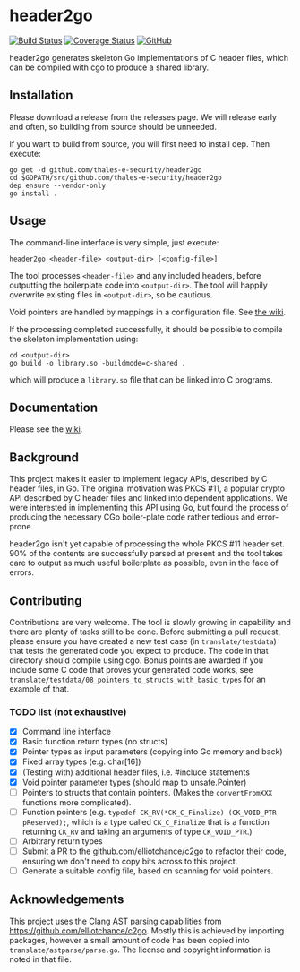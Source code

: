 # header2go

[![Build Status](https://travis-ci.com/thales-e-security/header2go.svg?branch=master)](https://travis-ci.com/thales-e-security/header2go)
[![Coverage Status](https://coveralls.io/repos/github/thales-e-security/header2go/badge.svg?branch=master)](https://coveralls.io/github/thales-e-security/header2go?branch=master)
[![GitHub](https://img.shields.io/github/license/mashape/apistatus.svg)](https://raw.githubusercontent.com/thales-e-security/header2go/master/LICENSE)


header2go generates skeleton Go implementations of C header files, which can be compiled with cgo to produce a shared
library.

## Installation

Please download a release from the releases page. We will release early and often, so building from source should
be unneeded.

If you want to build from source, you will first need to install dep. Then execute:

```
go get -d github.com/thales-e-security/header2go
cd $GOPATH/src/github.com/thales-e-security/header2go
dep ensure --vendor-only
go install .
```

## Usage

The command-line interface is very simple, just execute:

```
header2go <header-file> <output-dir> [<config-file>]
```

The tool processes `<header-file>` and any included headers, before outputting the boilerplate code into `<output-dir>`.
The tool will happily overwrite existing files in `<output-dir>`, so be cautious.

Void pointers are handled by mappings in a configuration file. See [the wiki](https://github.com/thales-e-security/header2go/wiki/Void-Pointers).

If the processing completed successfully, it should be possible to compile the skeleton implementation using:

```
cd <output-dir>
go build -o library.so -buildmode=c-shared . 
```

which will produce a `library.so` file that can be linked into C programs.

## Documentation

Please see the [wiki](https://github.com/thales-e-security/header2go/wiki).

## Background

This project makes it easier to implement legacy APIs, described by C header files, in Go. The
original motivation was PKCS&nbsp;#11, a popular crypto API described by C header files and linked into dependent 
applications. We were interested in implementing this API using Go, but found the process of producing
the necessary CGo boiler-plate code rather tedious and error-prone.

header2go isn't yet capable of processing the whole PKCS&nbsp;#11 header set. 90% of the contents are successfully parsed at
present and the tool takes care to output as much useful boilerplate as possible, even in the face of errors.

## Contributing

Contributions are very welcome. The tool is slowly growing in capability and there are plenty of tasks still to be done.
Before submitting a pull request, please ensure you have created a new test case (in `translate/testdata`) that tests
the generated code you expect to produce. The code in that directory should compile using cgo. Bonus points are awarded
if you include some C code that proves your generated code works, see  
`translate/testdata/08_pointers_to_structs_with_basic_types` for an example of that.

### TODO list (not exhaustive)

- [x] Command line interface
- [x] Basic function return types (no structs)
- [x] Pointer types as input parameters (copying into Go memory and back)
- [x] Fixed array types (e.g. char[16])
- [x] (Testing with) additional header files, i.e. #include statements
- [x] Void pointer parameter types (should map to unsafe.Pointer)
- [ ] Pointers to structs that contain pointers. (Makes the `convertFromXXX` functions more complicated).
- [ ] Function pointers (e.g. `typedef CK_RV(*CK_C_Finalize) (CK_VOID_PTR pReserved);`, which is a type called `CK_C_Finalize` that is a function returning `CK_RV` and taking an arguments of type `CK_VOID_PTR`.)
- [ ] Arbitrary return types
- [ ] Submit a PR to the github.com/elliotchance/c2go to refactor their code, ensuring we don't need to copy bits across to this project.
- [ ] Generate a suitable config file, based on scanning for void pointers.

## Acknowledgements

This project uses the Clang AST parsing capabilities from https://github.com/elliotchance/c2go. Mostly this is achieved
by importing packages, however a small amount of code has been copied into `translate/astparse/parse.go`. The license
and copyright information is noted in that file.

